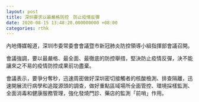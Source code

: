 ```yaml
---
layout: post
title: 深圳要求以最嚴格防控　防止疫情反彈
date: 2020-08-15 13:48:20.000000000 +08:00
categories: rthk
---
```


內地傳媒報道，深圳市委常委會會議暨市新冠肺炎防控領導小組指揮部會議召開。

會議強調，要以最嚴格、最全面、最徹底的防控舉措，堅決防止疫情反彈，決不能讓來之不易的疫情防控成果前功盡棄。

會議表示，要爭分奪秒，迅速周密做好深圳密切接觸者的核酸檢測、排查隔離，迅速開展流行病學和追蹤源頭的調查，做好重點區域場所全面管控、環境採樣監測、全面消毒和健康服務管理，強化發燒門診、藥店的監測「前哨」作用。
